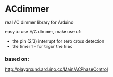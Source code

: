 # ACdimmer
real AC dimmer library for Arduino

easy to use A/C dimmer, make use of:
- the pin (2/3) interrupt for zero cross detection
- the timer 1 -  for triger the triac

### based on:
http://playground.arduino.cc/Main/ACPhaseControl
